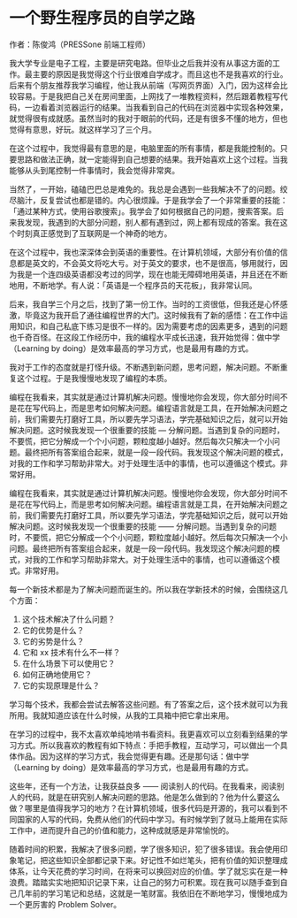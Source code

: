 # 一个野生程序员的自学之路

作者：陈俊鸿（PRESSone 前端工程师）

我大学专业是电子工程，主要是研究电路。但毕业之后我并没有从事这方面的工作。最主要的原因是我觉得这个行业很难自学成才。而且这也不是我喜欢的行业。后来有个朋友推荐我学习编程，他让我从前端（写网页界面）入门，因为这样会比较容易。于是我把自己关在房间里面，上网找了一堆教程资料，然后跟着教程写代码，一边看着浏览器运行的结果。当我看到自己的代码在浏览器中实现各种效果，就觉得很有成就感。虽然当时的我对于眼前的代码，还是有很多不懂的地方，但也觉得有意思，好玩。就这样学习了三个月。

在这个过程中，我觉得最有意思的是，电脑里面的所有事情，都是我能控制的。只要思路和做法正确，就一定能得到自己想要的结果。我开始喜欢上这个过程。当我能够从头到尾控制一件事情时，我会觉得非常爽。

当然了，一开始，磕磕巴巴总是难免的。我总是会遇到一些我解决不了的问题。绞尽脑汁，反复尝试也都是错的。内心很烦躁。于是我学会了一个非常重要的技能：「通过某种方式，使用谷歌搜索」。我学会了如何根据自己的问题，搜索答案。后来我发现，我遇到的大部分问题，别人都有遇到过，网上都有现成的答案。我在这个时刻真正感觉到了互联网是一个神奇的地方。

在这个过程中，我也深深体会到英语的重要性。在计算机领域，大部分有价值的信息都是英文的，不会英文将吃大亏。对于英文的要求，也不是很高，够用就行，因为我是一个连四级英语都没考过的同学，现在也能无障碍地用英语，并且还在不断地用，不断地学。有人说：「英语是一个程序员的天花板」，我非常认同。

后来，我自学三个月之后，找到了第一份工作。当时的工资很低，但我还是心怀感激，毕竟这为我开启了通往编程世界的大门。这时候我有了新的感悟：在工作中运用知识，和自己私底下练习是很不一样的。因为需要考虑的因素更多，遇到的问题也千奇百怪。在这段工作经历中，我的编程水平成长迅速，我开始觉得：做中学（Learning by doing）是效率最高的学习方式，也是最用有趣的方式。

我对于工作的态度就是打怪升级。不断遇到新问题，思考问题，解决问题。不断重复这个过程。于是我慢慢地发现了编程的本质。

编程在我看来，其实就是通过计算机解决问题。慢慢地你会发现，你大部分时间不是花在写代码上，而是思考如何解决问题。编程语言就是工具，在开始解决问题之前，我们需要先打磨好工具，所以要先学习语法，学完基础知识之后，就可以开始解决问题。这时候我发现一个很重要的技能 — 分解问题。当遇到复杂的问题时，不要慌，把它分解成一个个小问题，颗粒度越小越好。然后每次只解决一个小问题。最终把所有答案组合起来，就是一段一段代码。我发现这个解决问题的模式，对我的工作和学习帮助非常大。对于处理生活中的事情，也可以遵循这个模式。非常好用。

编程在我看来，其实就是通过计算机解决问题。慢慢地你会发现，你大部分时间不是花在写代码上，而是思考如何解决问题。编程语言就是工具，在开始解决问题之前，我们需要先打磨好工具，所以要先学习语法，学完基础知识之后，就可以开始解决问题。这时候我发现一个很重要的技能 —— 分解问题。当遇到复杂的问题时，不要慌，把它分解成一个个小问题，颗粒度越小越好。然后每次只解决一个小问题。最终把所有答案组合起来，就是一段一段代码。我发现这个解决问题的模式，对我的工作和学习帮助非常大。对于处理生活中的事情，也可以遵循这个模式。非常好用。

每一个新技术都是为了解决问题而诞生的。所以我在学新技术的时候，会围绕这几个方面：

1. 这个技术解决了什么问题？
2. 它的优势是什么？
3. 它的劣势是什么？
4. 它和 xx 技术有什么不一样？
5. 在什么场景下可以使用它？
6. 如何正确地使用它？
7. 它的实现原理是什么？

学习每个技术，我都会尝试去解答这些问题。有了答案之后，这个技术就可以为我所用。我就知道应该在什么时候，从我的工具箱中把它拿出来用。

在学习的过程中，我不太喜欢单纯地啃书看资料。我更喜欢可以立刻看到结果的学习方式。所以我喜欢的教程有如下特点：手把手教程，互动学习，可以做出一个具体作品。因为这样的学习方式，我会觉得更有趣。还是那句话：做中学（Learning by doing）是效率最高的学习方式，也是最用有趣的方式。

这些年，还有一个方法，让我获益良多 —— 阅读别人的代码。在我看来，阅读别人的代码，就是在研究别人解决问题的思路。他是怎么做到的？他为什么要这么做？哪里是值得我学习的地方？在计算机领域，很多代码是开源的，我可以看到不同国家的人写的代码，免费从他们的代码中学习。有时候学到了就马上能用在实际工作中，进而提升自己的价值和能力，这种成就感是非常愉悦的。


随着时间的积累，我解决了很多问题，学了很多知识，犯了很多错误。我会使用印象笔记，把这些知识全部都记录下来。好记性不如烂笔头，把有价值的知识整理成体系，让今天花费的学习时间，在将来可以换回对应的价值。学了就忘实在是一种浪费。踏踏实实地把知识记录下来，让自己的努力可积累。现在我可以随手查到自己几年前的学习笔记和总结，这就是一笔财富。我依旧在不断地学习，慢慢地成为一个更厉害的 Problem Solver。
